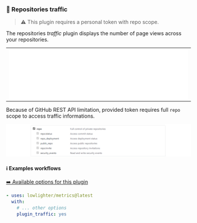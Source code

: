 ### 🧮 Repositories traffic

> ⚠️ This plugin requires a personal token with repo scope.

The repositories *traffic* plugin displays the number of page views across your repositories.

<table>
  <td align="center">
    <img src="https://github.com/lowlighter/lowlighter/blob/master/metrics.plugin.traffic.svg">
  </td>
</table>

Because of GitHub REST API limitation, provided token requires full `repo` scope to access traffic informations.

![Token with repo scope](/.github/readme/imgs/setup_token_repo_scope.png)

#### ℹ️ Examples workflows

[➡️ Available options for this plugin](metadata.yml)

```yaml
- uses: lowlighter/metrics@latest
  with:
    # ... other options
    plugin_traffic: yes
```
